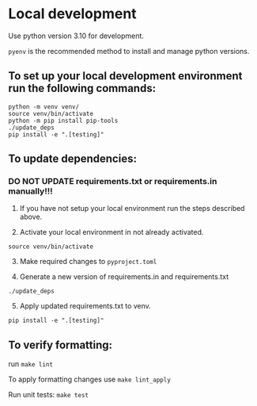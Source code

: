 # Local development

Use python version 3.10 for development.  

`pyenv` is the recommended method to install and manage python versions.

## To set up your local development environment run the following commands: 
```
python -m venv venv/
source venv/bin/activate
python -m pip install pip-tools
./update_deps
pip install -e ".[testing]"
```

## To update dependencies:
### DO NOT UPDATE requirements.txt or requirements.in manually!!!

1. If you have not setup your local environment run the steps described above.
  
2.  Activate your local environment in not already activated.
```
source venv/bin/activate
```
3. Make required changes to `pyproject.toml`
   
4. Generate a new version of requirements.in and requirements.txt
```
./update_deps
```
5. Apply updated requirements.txt to venv.
```
pip install -e ".[testing]"
```

## To verify formatting:
run `make lint`
 
To apply formatting changes use `make lint_apply`

Run unit tests:
`make test`
